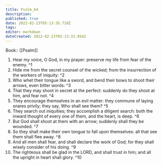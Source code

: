 ```yaml
---
title: Psalm_64
description: 
published: true
date: 2022-02-23T05:13:35.710Z
tags: 
editor: markdown
dateCreated: 2022-02-23T05:13:33.954Z
---
```


 Book:: [[Psalm]]
 1. Hear my voice, O God, in my prayer: preserve my life from fear of the enemy. ^1
 2. Hide me from the secret counsel of the wicked; from the insurrection of the workers of iniquity: ^2
 3. Who whet their tongue like a sword, and bend their bows to shoot their arrows, even bitter words: ^3
 4. That they may shoot in secret at the perfect: suddenly do they shoot at him, and fear not. ^4
 5. They encourage themselves in an evil matter: they commune of laying snares privily; they say, Who shall see them? ^5
 6. They search out iniquities; they accomplish a diligent search: both the inward thought of every one of them, and the heart, is deep. ^6
 7. But God shall shoot at them with an arrow; suddenly shall they be wounded. ^7
 8. So they shall make their own tongue to fall upon themselves: all that see them shall flee away. ^8
 9. And all men shall fear, and shall declare the work of God; for they shall wisely consider of his doing. ^9
 10. The righteous shall be glad in the LORD, and shall trust in him; and all the upright in heart shall glory. ^10
